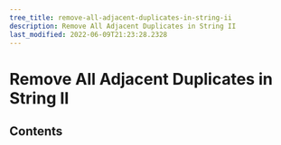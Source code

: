 ```yaml
---
tree_title: remove-all-adjacent-duplicates-in-string-ii
description: Remove All Adjacent Duplicates in String II
last_modified: 2022-06-09T21:23:28.2328
---
```


# Remove All Adjacent Duplicates in String II

## Contents
